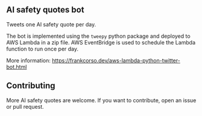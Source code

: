 ## AI safety quotes bot

Tweets one AI safety quote per day.

The bot is implemented using the `tweepy` python package and deployed to AWS Lambda in a zip file. AWS EventBridge is used to schedule the Lambda function to run once per day.

More information: https://frankcorso.dev/aws-lambda-python-twitter-bot.html

## Contributing

More AI safety quotes are welcome. If you want to contribute, open an issue or pull request.

